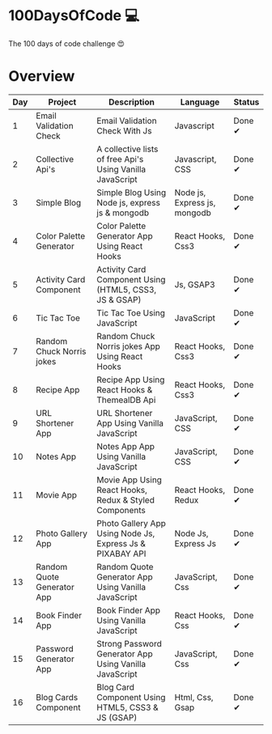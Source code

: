 # 100DaysOfCode 💻

The 100 days of code challenge 😍

# Overview

| Day | Project                    | Description                                               | Language                     | Status |
| --- | -------------------------- | --------------------------------------------------------- | ---------------------------- | ------ |
| 1   | Email Validation Check     | Email Validation Check With Js                            | Javascript                   | Done ✔ |
| 2   | Collective Api's           | A collective lists of free Api's Using Vanilla JavaScript | Javascript, CSS              | Done ✔ |
| 3   | Simple Blog                | Simple Blog Using Node js, express js & mongodb           | Node js, Express js, mongodb | Done ✔ |
| 4   | Color Palette Generator    | Color Palette Generator App Using React Hooks             | React Hooks, Css3            | Done ✔ |
| 5   | Activity Card Component    | Activity Card Component Using (HTML5, CSS3, JS & GSAP)    | Js, GSAP3                    | Done ✔ |
| 6   | Tic Tac Toe                | Tic Tac Toe Using JavaScript                              | JavaScript                   | Done ✔ |
| 7   | Random Chuck Norris jokes  | Random Chuck Norris jokes App Using React Hooks           | React Hooks, Css3            | Done ✔ |
| 8   | Recipe App                 | Recipe App Using React Hooks & ThemealDB Api              | React Hooks, Css3            | Done ✔ |
| 9   | URL Shortener App          | URL Shortener App Using Vanilla JavaScript                | JavaScript, CSS              | Done ✔ |
| 10  | Notes App                  | Notes App App Using Vanilla JavaScript                    | JavaScript, CSS              | Done ✔ |
| 11  | Movie App                  | Movie App Using React Hooks, Redux & Styled Components    | React Hooks, Redux           | Done ✔ |
| 12  | Photo Gallery App          | Photo Gallery App Using Node Js, Express Js & PIXABAY API | Node Js, Express Js          | Done ✔ |
| 13  | Random Quote Generator App | Random Quote Generator App Using Vanilla JavaScript       | JavaScript, Css              | Done ✔ |
| 14  | Book Finder App            | Book Finder App Using Vanilla JavaScript                  | React Hooks, Css             | Done ✔ |
| 15  | Password Generator App     | Strong Password Generator App Using Vanilla JavaScript    | JavaScript, Css              | Done ✔ |
| 16  | Blog Cards Component       | Blog Card Component Using HTML5, CSS3 & JS (GSAP)         | Html, Css, Gsap              | Done ✔ |
